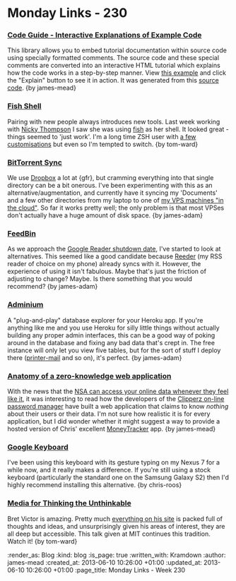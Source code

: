 Monday Links - 230
============

### [Code Guide - Interactive Explanations of Example Code](http://www.natpryce.com/articles/000798.html)

This library allows you to embed tutorial documentation within source code using specially formatted comments. The source code and these special comments are converted into an interactive HTML tutorial which explains how the code works in a step-by-step manner. View [this example](http://natpryce.com/software/code-guide/example/selector-button-blink.html) and click the "Explain" button to see it in action. It was generated from this [source code](https://github.com/quick2wire/quick2wire-python-api/blob/master/examples/selector-button-blink). {by james-mead}


### [Fish Shell](http://fishshell.com/)

Pairing with new people always introduces new tools.  Last week working with [Nicky Thompson](http://symphonicknot.com) I saw she was using [fish](http://fishshell.com/) as her shell.  It looked great - things seemed to 'just work'.  I'm a long time ZSH user with [a few customisations](https://github.com/tomafro/dotfiles) but even so I'm tempted to switch. {by tom-ward}


### [BitTorrent Sync](http://labs.bittorrent.com/experiments/sync.html)

We use [Dropbox](http://www.dropbox.com) a lot at {gfr}, but cramming everything into that single directory can be a bit onerous. I've been experimenting with this as an alternative/augmentation, and currently have it syncing my 'Documents' and a few other directories from my laptop to one of [my VPS machines "in the cloud"](http://www.linode.com/?r=6f2e7f0dbc623e6d0db13dd153f4b2c57eb09ce2). So far it works pretty well; the only problem is that most VPSes don't actually have a huge amount of disk space. {by james-adam}


### [FeedBin](https://feedbin.me/)

As we approach the [Google Reader shutdown date](http://googlereader.blogspot.com/2013/03/powering-down-google-reader.html), I've started to look at alternatives. This seemed like a good candidate because [Reeder](http://reederapp.com/) (my RSS reader of choice on my phone) already syncs with it. However, the experience of using it isn't fabulous. Maybe that's just the friction of adjusting to change? Maybe. Is there something that you would recommend? {by james-adam}


### [Adminium](https://adminium.herokuapp.com/)

A "plug-and-play" database explorer for your Heroku app. If you're anything like me and you use Heroku for silly little things without actually building any proper admin interfaces, this can be a good way of poking around in the database and fixing any bad data that's crept in. The free instance will only let you view five tables, but for the sort of stuff I deploy there ([printer-mail](http://printer-mail.herokuapp.com/send/freerange) and so on), it's perfect. {by james-adam}


### [Anatomy of a zero-knowledge web application](https://www.clipperz.com/blog/2007/08/24/anatomy_zero_knowledge_web_application/)

With the news that the [NSA can access your online data whenever they feel like it](http://www.guardian.co.uk/world/2013/jun/06/us-tech-giants-nsa-data), it was interesting to read how the developers of the [Clipperz on-line password manager](https://www.clipperz.com/) have built a web application that claims to know *nothing* about their users or their data. I'm not sure how realistic it is for every application, but I did wonder whether it might suggest a way to provide a hosted version of Chris' excellent [MoneyTracker](https://github.com/chrisroos/money-tracker) app. {by james-mead}


### [Google Keyboard](https://play.google.com/store/apps/details?id=com.google.android.inputmethod.latin)

I've been using this keyboard with its gesture typing on my Nexus 7 for a while now, and it really makes a difference. If you're still using a stock keyboard (particularly the standard one on the Samsung Galaxy S2) then I'd highly recommend installing this alternative. {by chris-roos}


### [Media for Thinking the Unthinkable](http://vimeo.com/67076984)

Bret Victor is amazing.  Pretty much [everything on his site](http://worrydream.com) is packed full of thoughts and ideas, and unsurprisingly given his areas of interest, they are all deep but accessible.  This talk given at MIT continues this tradition.  Watch it! {by tom-ward}

:render_as: Blog
:kind: blog
:is_page: true
:written_with: Kramdown
:author: james-mead
:created_at: 2013-06-10 10:26:00 +01:00
:updated_at: 2013-06-10 10:26:00 +01:00
:page_title: Monday Links - Week 230
